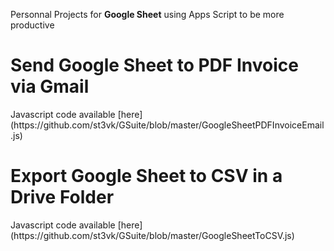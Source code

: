 Personnal Projects for <b>Google Sheet</b> using Apps Script to be more productive

<H1>Send Google Sheet to PDF Invoice via Gmail</H1>
Javascript code available [here](https://github.com/st3vk/GSuite/blob/master/GoogleSheetPDFInvoiceEmail.js)
<H1>Export Google Sheet to CSV in a Drive Folder</H1>
Javascript code available [here](https://github.com/st3vk/GSuite/blob/master/GoogleSheetToCSV.js)
